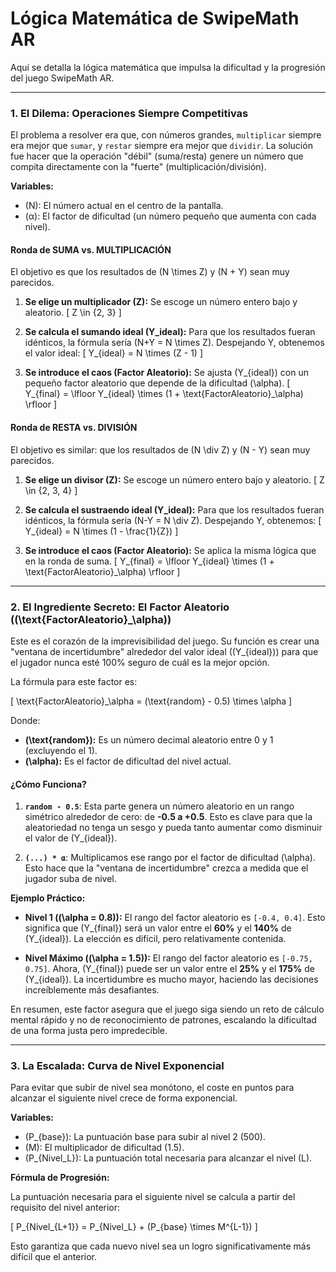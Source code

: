 # Lógica Matemática de SwipeMath AR

Aquí se detalla la lógica matemática que impulsa la dificultad y la progresión del juego SwipeMath AR.

---

### 1. El Dilema: Operaciones Siempre Competitivas

El problema a resolver era que, con números grandes, `multiplicar` siempre era mejor que `sumar`, y `restar` siempre era mejor que `dividir`. La solución fue hacer que la operación "débil" (suma/resta) genere un número que compita directamente con la "fuerte" (multiplicación/división).

**Variables:**
*   \(N\): El número actual en el centro de la pantalla.
*   \(α\): El factor de dificultad (un número pequeño que aumenta con cada nivel).

#### **Ronda de SUMA vs. MULTIPLICACIÓN**

El objetivo es que los resultados de \(N \times Z\) y \(N + Y\) sean muy parecidos.

1.  **Se elige un multiplicador (Z):** Se escoge un número entero bajo y aleatorio.
    \[ Z \in \{2, 3\} \]

2.  **Se calcula el sumando ideal (Y_ideal):** Para que los resultados fueran idénticos, la fórmula sería \(N+Y = N \times Z\). Despejando Y, obtenemos el valor ideal:
    \[ Y_{ideal} = N \times (Z - 1) \]

3.  **Se introduce el caos (Factor Aleatorio):** Se ajusta \(Y_{ideal}\) con un pequeño factor aleatorio que depende de la dificultad \(\alpha\).
    \[ Y_{final} = \lfloor Y_{ideal} \times (1 + \text{FactorAleatorio}_\alpha) \rfloor \]

#### **Ronda de RESTA vs. DIVISIÓN**

El objetivo es similar: que los resultados de \(N \div Z\) y \(N - Y\) sean muy parecidos.

1.  **Se elige un divisor (Z):** Se escoge un número entero bajo y aleatorio.
    \[ Z \in \{2, 3, 4\} \]

2.  **Se calcula el sustraendo ideal (Y_ideal):** Para que los resultados fueran idénticos, la fórmula sería \(N-Y = N \div Z\). Despejando Y, obtenemos:
    \[ Y_{ideal} = N \times (1 - \frac{1}{Z}) \]

3.  **Se introduce el caos (Factor Aleatorio):** Se aplica la misma lógica que en la ronda de suma.
    \[ Y_{final} = \lfloor Y_{ideal} \times (1 + \text{FactorAleatorio}_\alpha) \rfloor \]

---

### 2. El Ingrediente Secreto: El Factor Aleatorio (\(\text{FactorAleatorio}_\alpha\))

Este es el corazón de la imprevisibilidad del juego. Su función es crear una "ventana de incertidumbre" alrededor del valor ideal (\(Y_{ideal}\)) para que el jugador nunca esté 100% seguro de cuál es la mejor opción.

La fórmula para este factor es:

\[ \text{FactorAleatorio}_\alpha = (\text{random} - 0.5) \times \alpha \]

Donde:
*   **\(\text{random}\):** Es un número decimal aleatorio entre 0 y 1 (excluyendo el 1).
*   **\(\alpha\):** Es el factor de dificultad del nivel actual.

#### **¿Cómo Funciona?**

1.  **`random - 0.5`**: Esta parte genera un número aleatorio en un rango simétrico alrededor de cero: de **-0.5 a +0.5**. Esto es clave para que la aleatoriedad no tenga un sesgo y pueda tanto aumentar como disminuir el valor de \(Y_{ideal}\).

2.  **`(...) * α`**: Multiplicamos ese rango por el factor de dificultad \(\alpha\). Esto hace que la "ventana de incertidumbre" crezca a medida que el jugador suba de nivel.

**Ejemplo Práctico:**

*   **Nivel 1 (\(\alpha = 0.8\)):** El rango del factor aleatorio es `[-0.4, 0.4]`. Esto significa que \(Y_{final}\) será un valor entre el **60%** y el **140%** de \(Y_{ideal}\). La elección es difícil, pero relativamente contenida.

*   **Nivel Máximo (\(\alpha = 1.5\)):** El rango del factor aleatorio es `[-0.75, 0.75]`. Ahora, \(Y_{final}\) puede ser un valor entre el **25%** y el **175%** de \(Y_{ideal}\). La incertidumbre es mucho mayor, haciendo las decisiones increíblemente más desafiantes.

En resumen, este factor asegura que el juego siga siendo un reto de cálculo mental rápido y no de reconocimiento de patrones, escalando la dificultad de una forma justa pero impredecible.

---

### 3. La Escalada: Curva de Nivel Exponencial

Para evitar que subir de nivel sea monótono, el coste en puntos para alcanzar el siguiente nivel crece de forma exponencial.

**Variables:**
*   \(P_{base}\): La puntuación base para subir al nivel 2 (500).
*   \(M\): El multiplicador de dificultad (1.5).
*   \(P_{Nivel_L}\): La puntuación total necesaria para alcanzar el nivel \(L\).

**Fórmula de Progresión:**

La puntuación necesaria para el siguiente nivel se calcula a partir del requisito del nivel anterior:

\[ P_{Nivel_{L+1}} = P_{Nivel_L} + (P_{base} \times M^{L-1}) \]

Esto garantiza que cada nuevo nivel sea un logro significativamente más difícil que el anterior.
